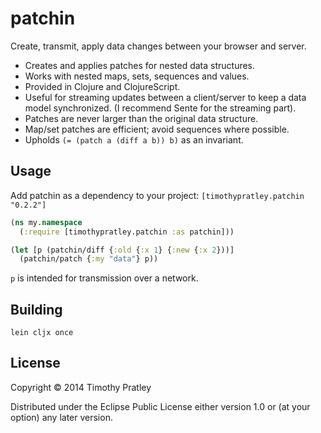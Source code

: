 # patchin

Create, transmit, apply data changes between your browser and server.

* Creates and applies patches for nested data structures.
* Works with nested maps, sets, sequences and values.
* Provided in Clojure and ClojureScript.
* Useful for streaming updates between a client/server to keep a data model
  synchronized. (I recommend Sente for the streaming part).
* Patches are never larger than the original data structure.
* Map/set patches are efficient; avoid sequences where possible.
* Upholds `(= (patch a (diff a b)) b)` as an invariant.


## Usage

Add patchin as a dependency to your project:
    `[timothypratley.patchin "0.2.2"]`

```clj
(ns my.namespace
  (:require [timothypratley.patchin :as patchin]))

(let [p (patchin/diff {:old {:x 1} {:new {:x 2}))]
  (patchin/patch {:my "data"} p))
```

`p` is intended for transmission over a network.


## Building

`lein cljx once`


## License

Copyright © 2014 Timothy Pratley

Distributed under the Eclipse Public License either version 1.0 or (at
your option) any later version.
